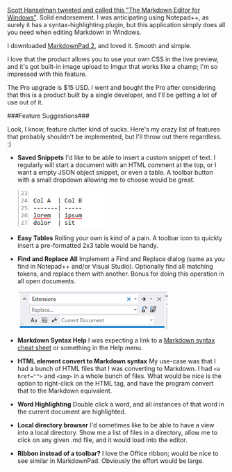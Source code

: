 <!--{Title:"MarkdownPad 2. *The* Windows editor for markdown files", PublishedOn:"13-Sep-2013 12:46", Intro:"If you use Markdown in Windows, consider trying MarkdownPad 2."} -->
 
[Scott Hanselman tweeted and called this "The Markdown Editor for Windows"](https://twitter.com/shanselman/status/309193260402888705). Solid endorsement. I was anticipating using Notepad++, as surely it has a syntax-highlighting plugin, but this application simply does all you need when editing Markdown in Windows.


I downloaded [MarkdownPad 2](http://markdownpad.com), and loved it. Smooth and simple.

 
I love that the product allows you to use your own CSS in the live preview, and it's got built-in image upload to Imgur that works like a champ; I'm so impressed with this feature.


The Pro upgrade is $15 USD. I went and bought the Pro after considering that this is a product built by a single developer, and I'll be getting a lot of use out of it.


###Feature Suggestions###

Look, I know, feature clutter kind of sucks. Here's my crazy list of features that probably shouldn't be implemented, but I'll throw out there regardless. :)  

* **Saved Snippets**
I'd like to be able to insert a custom snippet of text. I regularly will start a document with an HTML comment at the top, or I want a empty JSON object snippet, or even a table. A toolbar button with a small dropdown allowing me to choose would be great. 

    ![](img/markdownpad_tables.png)

* **Easy Tables**
Rolling your own is kind of a pain. A toolbar icon to quickly insert a pre-formatted 2x3 table would be handy.

* **Find and Replace All**
Implement a Find and Replace dialog (same as you find in Notepad++ and/or Visual Studio). Optionally find all matching tokens, and replace them with another. Bonus for doing this operation in all open documents.

    ![](img/markdownpad-find-replace-suggestion.png)

* **Markdown Syntax Help**
I was expecting a link to a [Markdown syntax cheat sheet](https://gist.github.com/howar31/5963000) or something in the Help menu. 

* **HTML element convert to Markdown syntax**
My use-case was that I had a bunch of HTML files that I was converting to Markdown. I had `<a href="">` and `<img>` in a whole bunch of files.
What would be nice is the option to right-click on the HTML tag, and have the program convert that to the Markdown equivalent.

* **Word Highlighting**
Double click a word, and all instances of that word in the current document are highlighted.

* **Local directory browser**
I'd sometimes like to be able to have a view into a local directory. Show me a list of files in a directory, allow me to click on any given .md file, and it would load into the editor.

* **Ribbon instead of a toolbar?**
I love the Office ribbon; would be nice to see similar in MarkdownPad. Obviously the effort would be large.
